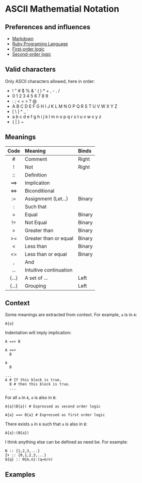 # ASCII Mathematial Notation

## Preferences and influences

* [Markdown](http://en.wikipedia.org/wiki/Markdown)
* [Ruby Programing Language](http://www.ruby-lang.org)
* [First-order logic](http://en.wikipedia.org/wiki/First-order_logic)
* [Second-order logic](http://en.wikipedia.org/wiki/Second-order_logic)

## Valid characters

Only ASCII characters allowed, here in order:

-  ! " # $ % & ' ( ) * + , - . /
-  0 1 2 3 4 5 6 7 8 9
-  : ; < = > ? @ 
-  A B C D E F G H I J K L M N O P Q R S T U V W X Y Z
-  [ \ ] ^ _ ` 
-  a b c d e f g h i j k l m n o p q r s t u v w x y z
-  { | } ~

## Meanings

| Code          | Meaning                | Binds  |
|:-------------:|:-----------------------|:-------|
| #             | Comment                | Right  |
| !             | Not                    | Right  |
| ::            | Definition             |        |
| ==>           | Implication            |        |
| <=>           | Biconditional          |        |
| :=            | Assignment (Let...)    | Binary |
| :             | Such that              |        |
| =             | Equal                  | Binary |
| !=            | Not Equal              | Binary |
| >             | Greater than           | Binary |
| >=            | Greater than or equal  | Binary |
| <             | Less than              | Binary |
| <=            | Less than or equal     | Binary |
| ,             | And                    |        |
| ...           | Intuitive continuation |        |
| {...}         | A set of ...           | Left   |
| (...)         | Grouping               | Left   |

## Context

Some meanings are extracted from context.  For example, `a` is in `A`:

    A{a}

Indentation will imply implication:

    A ==> B

    A ==>
      B

    A
      B

    ...
    A # If this block is true,
      B # then this block is true.
      ...

For all `a` in `A`, `a` is also in `B`:

    A{a}(B{a}) # Expressed as second order logic

    A{a} ==> B{a} # Expressed as first order logic

There exists `a` in `A` such that `a` is also in `B`:

    A{a}:(B{a})


I think anything else can be defined as need be.  For example:

    N :: {1,2,3,...}
    Z+ :: {0,1,2,3,...}
    Q{q} :: N{m,n}:(q=m/n)

## Examples
